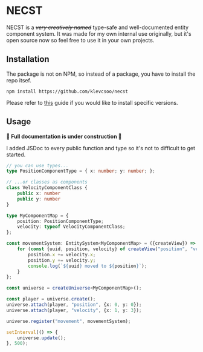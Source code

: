 # NECST

NECST is a ~~_very creatively named_~~ type-safe and
well-documented entity component system.
It was made for my own internal use originally, but it's
open source now so feel free to use it in your own projects.

## Installation

The package is not on NPM, so instead of a package,
you have to install the repo itsef.

```shell
npm install https://github.com/klevcsoo/necst
```

Please refer to [this](https://www.pluralsight.com/guides/install-npm-packages-from-gitgithub)
guide if you would like to install specific versions.

## Usage

**🚧 Full documentation is under construction 🚧**

I added JSDoc to every public function and type so it's
not to difficult to get started.

```typescript
// you can use types...
type PositionComponentType = { x: number; y: number; };

// ...or classes as components
class VelocityComponentClass {
    public x: number
    public y: number
}

type MyComponentMap = {
    position: PositionComponentType;
    velocity: typeof VelocityComponentClass;
};

const movementSystem: EntitySystem<MyComponentMap> = ({createView}) => {
    for (const {uuid, position, velocity} of createView("position", "velocity")) {
        position.x += velocity.x;
        position.y += velocity.y;
        console.log(`${uuid} moved to ${position}`);
    }
};

const universe = createUniverse<MyComponentMap>();

const player = universe.create();
universe.attach(player, "position", {x: 0, y: 0});
universe.attach(player, "velocity", {x: 1, y: 3});

universe.register("movement", movementSystem);

setInterval(() => {
    universe.update();
}, 500);
```